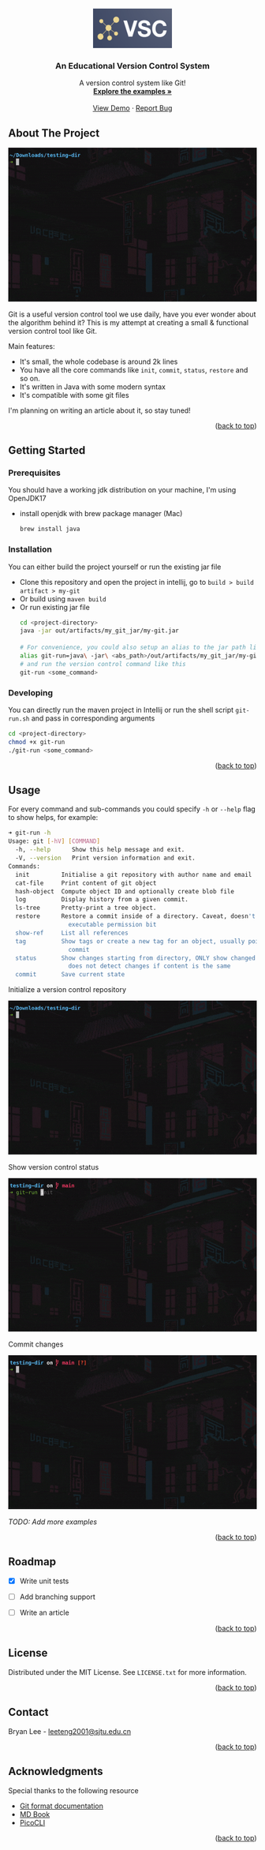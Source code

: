 <div id="top"></div>

<!-- PROJECT HEADER -->
<br />

<div align="center">
   <a href="https://github.com/LeeTeng2001/my-git">
    <img src="https://github.com/LeeTeng2001/my-git/raw/main/doc/Img/logo.png" alt="Project Logo" width="160" height="80">
   </a>
   <h3 align="center">An Educational Version Control System</h3>
   <p align="center">
      A version control system like Git!
      <br />
      <a href="#Usage"><strong>Explore the examples »</strong></a>
      <br />
      <br />
      <a href="#Usage">View Demo</a>
      ·
      <a href="https://github.com/LeeTeng2001/my-git/issues">Report Bug</a>
   </p>
</div>

<!-- ABOUT THE PROJECT -->

## About The Project

![demo](doc/demo%201.gif)

Git is a useful version control tool we use daily, have you ever wonder about the algorithm behind it? This is my attempt at creating a small & functional version control tool like Git.

Main features:

* It's small, the whole codebase is around 2k lines
* You have all the core commands like `init`, `commit`, `status`, `restore` and so on.
* It's written in Java with some modern syntax
* It's compatible with some git files

I'm planning on writing an article about it, so stay tuned!

<p align="right">(<a href="#top">back to top</a>)</p>

<!-- GETTING STARTED -->

## Getting Started

### Prerequisites

You should have a working jdk distribution on your machine, I'm using OpenJDK17

* install openjdk with brew package manager (Mac)
  
  ```sh
  brew install java
  ```

### Installation

You can either build the project yourself or run the existing jar file

* Clone this repository and open the project in intellij, go to `build > build artifact > my-git`
* Or build using `maven build`
* Or run existing jar file
  ```sh 
  cd <project-directory>
  java -jar out/artifacts/my_git_jar/my-git.jar
  
  # For convenience, you could also setup an alias to the jar path like this
  alias git-run=java\ -jar\ <abs_path>/out/artifacts/my_git_jar/my-git.jar
  # and run the version control command like this
  git-run <some_command>
  ```

### Developing

You can directly run the maven project in Intellij or run the shell script `git-run.sh` and pass in corresponding arguments

  ```sh 
  cd <project-directory>
  chmod +x git-run
  ./git-run <some_command>
  ```

<p align="right">(<a href="#top">back to top</a>)</p>

<!-- USAGE EXAMPLES -->

## Usage

For every command and sub-commands you could specify `-h` or `--help` flag to show helps, for example:

```sh
➜ git-run -h
Usage: git [-hV] [COMMAND]
  -h, --help      Show this help message and exit.
  -V, --version   Print version information and exit.
Commands:
  init         Initialise a git repository with author name and email
  cat-file     Print content of git object
  hash-object  Compute object ID and optionally create blob file
  log          Display history from a given commit.
  ls-tree      Pretty-print a tree object.
  restore      Restore a commit inside of a directory. Caveat, doesn't restore
                 executable permission bit
  show-ref     List all references
  tag          Show tags or create a new tag for an object, usually pointing to
                 commit
  status       Show changes starting from directory, ONLY show changed files,
                 does not detect changes if content is the same
  commit       Save current state
```

Initialize a version control repository

![Init Demo](doc/init.gif)

Show version control status

![Status Demo](doc/status.gif)

Commit changes

![Commit Demo](doc/commit.gif)



_TODO: Add more examples_

<p align="right">(<a href="#top">back to top</a>)</p>


<!-- ROADMAP -->

## Roadmap

- [x] Write unit tests
- [ ] Add branching support
- [ ] Write an article


<p align="right">(<a href="#top">back to top</a>)</p>

<!-- LICENSE -->

## License

Distributed under the MIT License. See `LICENSE.txt` for more information.

<p align="right">(<a href="#top">back to top</a>)</p>

<!-- CONTACT -->

## Contact

Bryan Lee - leeteng2001@sjtu.edu.cn

<!-- Project Link: [https://github.com/your_username/repo_name](https://github.com/your_username/repo_name) -->

<p align="right">(<a href="#top">back to top</a>)</p>

<!-- ACKNOWLEDGMENTS -->

## Acknowledgments

Special thanks to the following resource

* [Git format documentation](https://github.com/git/git/tree/master/Documentation/technical)
* [MD Book](https://github.com/rust-lang/mdBook)
* [PicoCLI](https://picocli.info/)

<p align="right">(<a href="#top">back to top</a>)</p>

